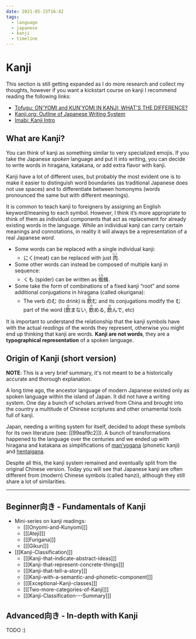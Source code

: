 ```yaml
---
date: 2021-05-15T16:42
tags:
  - language
  - japanese
  - kanji
  - timeline
---
```


# Kanji

This section is still getting expanded as I do more research and collect my
thoughts, however if you want a kickstart course on kanji I recommend reading
the following links:
 * [Tofugu: ON'YOMI and KUN'YOMI IN KANJI: WHAT'S THE DIFFERENCE?](https://www.tofugu.com/japanese/onyomi-kunyomi/)
 * [Kanji.org: Outline of Japanese Writing System](https://www.kanji.org/japanese/writing/outline.htm)
 * [Imabi: Kanji Intro](https://www.imabi.net/kanjiintro.htm)

## What are Kanji?

You can think of kanji as something similar to very specialized emojis. If you
take the Japanese *spoken* language and put it into writing, you can decide to
write words in hiragana, katakana, or add extra flavor with kanji.

Kanji have a lot of different uses, but probably the most evident one is
to make it easier to distinguish word boundaries (as traditional Japanese does
not use spaces) and to differentiate between homonyms (words pronounced the same
but with different meanings).

It is common to teach kanji to foreigners by assigning an English
keyword/meaning to each symbol. However, I think it’s more appropriate to think
of them as individual components that act as replacement for already existing
words in the language. While an individual kanji can carry certain meanings and
connotations, in reality it will always be a representation of a real Japanese
*word*.

* Some words can be replaced with a single individual kanji:
  * にく(meat) can be replaced with just <ruby>肉<rt>にく</rt></ruby>.
* Some other words can instead be composed of multiple kanji in sequence:
  * くも (spider) can be written as <ruby>蜘<rt>くも</rt>蛛</ruby>.
* Some take the form of combinations of a fixed kanji “root” and some additional
  conjugations in hiragana (called okurigana):
  * The verb のむ (to drink) is <ruby>飲<rt>の</rt></ruby>む and its
    conjugations modify the む part of the word (<ruby>飲<rt>の</rt></ruby>まない,
    <ruby>飲<rt>の</rt></ruby>める, <ruby>飲<rt>の</rt></ruby>んで, etc)

It is important to understand the relationship that the kanji symbols have with
the actual *readings* of the words they represent, otherwise you might end up
thinking that kanji are words. **Kanji are not words**, they are a
**typographical representation** of a spoken language.

## Origin of Kanji (short version)

**NOTE**: This is a very brief summary, it's not meant to be a historically
accurate and thorough explanation.

A long time ago, the ancestor language of modern Japanese existed only as
spoken language within the island of Japan. It did not have a writing system.
One day a bunch of scholars arrived from China and brought into the country
a multitude of Chinese scriptures and other ornamental tools full of kanji.

Japan, needing a writing system for itself, decided to adopt these symbols for
its own literature (see: [[99eaf9c2]]). A bunch of transformations happened to
the language over the centuries and we ended up with hiragana and katakana as
simplifications of [man’yogana](https://en.wikipedia.org/wiki/Man%27y%C5%8Dgana)
(phonetic kanji) and [hentaigana](https://en.wikipedia.org/wiki/Hentaigana).

Despite all this, the kanji system remained and eventually split from the
original Chinese version. Today you will see that Japanese kanji are often
different from (modern) Chinese symbols (called hanzi), although they still
share a lot of similarities.

<hr />

## Beginner向き - Fundamentals of Kanji

 * Mini-series on kanji readings:
   * [[[Onyomi-and-Kunyomi]]]
   * [[[Ateji]]]
   * [[[Furigana]]]
   * [[[Gikun]]]
 * [[[Kanji-Classification]]]
   * [[[Kanji-that-indicate-abstract-ideas]]]
   * [[[Kanji-that-represent-concrete-things]]]
   * [[[Kanji-that-tell-a-story]]]
   * [[[Kanji-with-a-semantic-and-phonetic-component]]]
   * [[[Exceptional-Kanji-classes]]]
   * [[[Two-more-categories-of-Kanji]]]
   * [[[Kanji-Classification---Summary]]]

## Advanced向き - In-depth with Kanji

TODO :)
